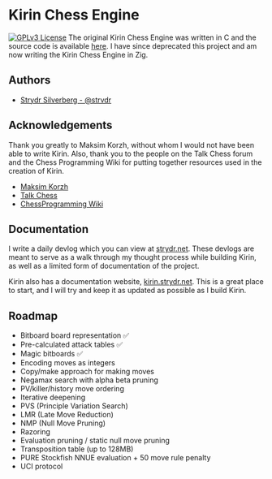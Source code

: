 
# Kirin Chess Engine
[![GPLv3 License](https://img.shields.io/badge/License-GPL%20v3-yellow.svg)](https://opensource.org/licenses/)
The original Kirin Chess Engine was written in C and the source code is available [here](https://github.com/strvdr/kirin-ce). I have since deprecated this project and am now writing the Kirin Chess Engine in Zig. 


## Authors

- [Strydr Silverberg - @strvdr](https://www.github.com/strvdr)


## Acknowledgements
Thank you greatly to Maksim Korzh, without whom I would not have been able to write Kirin. Also, thank you to the people on the Talk Chess forum and the Chess Programming Wiki for putting together resources used in the creation of Kirin.
 - [Maksim Korzh](https://github.com/maksimKorzh)
 - [Talk Chess](https://talkchess.com/)
 - [ChessProgramming Wiki](https://www.chessprogramming.org/Main_Page)


## Documentation

I write a daily devlog which you can view at [strydr.net](https://strydr.net/articles). These devlogs are meant to serve as a walk through my thought process while building Kirin, as well as a limited form of documentation of the project. 

Kirin also has a documentation website, [kirin.strydr.net](https://kirin.strydr.net). This is a great place to start, and I will try and keep it as updated as possible as I build Kirin.


## Roadmap

- Bitboard board representation ✅
- Pre-calculated attack tables ✅
- Magic bitboards ✅
- Encoding moves as integers
- Copy/make approach for making moves
- Negamax search with alpha beta pruning
- PV/killer/history move ordering
- Iterative deepening
- PVS (Principle Variation Search)
- LMR (Late Move Reduction)
- NMP (Null Move Pruning)
- Razoring
- Evaluation pruning / static null move pruning
- Transposition table (up to 128MB)
- PURE Stockfish NNUE evaluation + 50 move rule penalty
- UCI protocol


